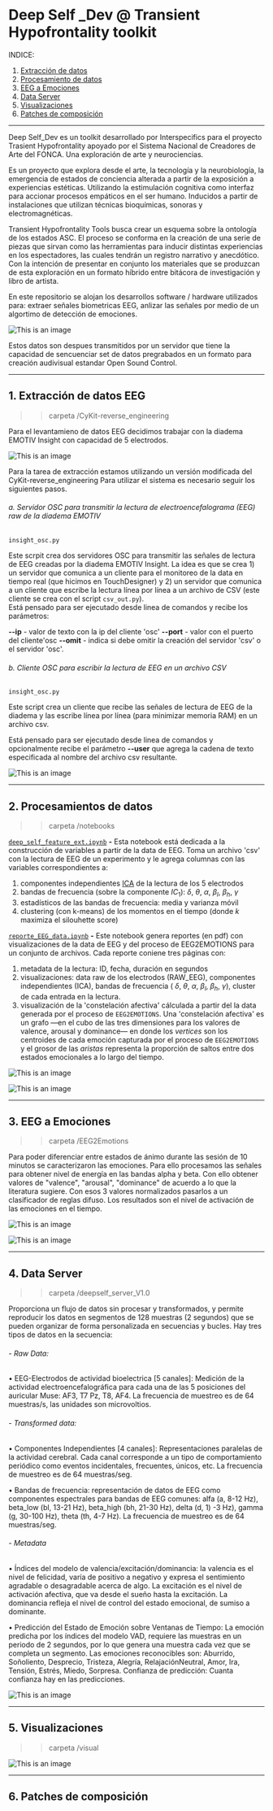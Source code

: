# Deep Self _Dev @ Transient Hypofrontality toolkit 

INDICE:

1. [Extracción de datos](https://github.com/interspecifics/Deep_Self_dev#1-extracción-de-datos-eeg)
2. [Procesamiento de datos](https://github.com/interspecifics/Deep_Self_dev#2-procesamientos-de-datos)
3. [EEG a Emociones](https://github.com/interspecifics/Deep_Self_dev#3-eeg-a-emociones)
4. [Data Server](https://github.com/interspecifics/Deep_Self_dev#4-data-server)
5. [Visualizaciones](https://github.com/interspecifics/Deep_Self_dev#5-visualizaciones)
6. [Patches de composición](https://github.com/interspecifics/Deep_Self_dev#6-patches-de-composición)

_______________________________________________________________

Deep Self_Dev es un toolkit desarrollado por Interspecifics para el proyecto Trasient Hypofrontality apoyado por el Sistema Nacional de Creadores de Arte del FONCA. Una exploración de arte y neurociencias. 

Es un proyecto que explora desde el arte, la tecnología y la neurobiología, la emergencia de estados de conciencia alterada a partir de la exposición a experiencias estéticas. Utilizando la estimulación cognitiva como interfaz para accionar procesos empáticos en el ser humano. Inducidos a partir de instalaciones que utilizan técnicas bioquímicas, sonoras y electromagnéticas.

Transient Hypofrontality Tools busca crear un esquema sobre la ontología de los estados ASC. El proceso se conforma en la creación de una serie de piezas que sirvan como las herramientas para inducir distintas experiencias en los espectadores, las cuales tendrán un registro narrativo y anecdótico. Con la intención de presentar en conjunto los materiales que se produzcan de esta exploración en un formato híbrido entre bitácora de investigación  y libro de artista.

En este repositorio se alojan los desarrollos software / hardware utilizados para: extraer señales biometricas EEG, anlizar las señales por medio de un algortimo de detección de emociones. 

![This is an image](https://github.com/interspecifics/Deep_Self_dev/blob/main/sistema.png?raw=true)

Estos datos son despues transmitidos por un servidor que tiene la capacidad de sencuenciar set de datos pregrabados en un formato para creación audivisual estandar Open Sound Control. 

_______________________________________________________________

## 1. Extracción de datos EEG

>> carpeta /CyKit-reverse_engineering 

Para el levantamieno de datos EEG decidimos trabajar con la diadema EMOTIV Insight con capacidad de 5 electrodos. 

![This is an image](https://www.mindtecstore.com/media/image/product/2163/md/emotiv-insight-5-kanal-eeg-headset~4.jpg)

Para la tarea de extracción estamos utilizando un versión modificada del CyKit-reverse_engineering 
Para utilizar el sistema es necesario seguir los siguientes pasos. 

###### a. Servidor OSC para transmitir la lectura de electroencefalograma (EEG) raw de la diadema EMOTIV

`insight_osc.py`  
  
Este scrpit crea dos servidores OSC para transmitir las señales de lectura de EEG creadas por la diadema EMOTIV Insight. La idea es que se crea 1) un servidor que comunica a un cliente para el monitoreo de la data en tiempo real (que hicimos en TouchDesigner) y 2) un servidor que comunica a un cliente que escribe la lectura línea por línea a un archivo de CSV (este cliente se crea con el script `csv_out.py`).  
Está pensado para ser ejecutado desde linea de comandos y recibe los parámetros:

**--ip** - valor de texto con la ip del cliente 'osc'
**--port** - valor con el puerto del cliente'osc
**--omit** - indica si debe omitir la creación del servidor 'csv' o el servidor 'osc'.

###### b. Cliente OSC para escribir la lectura de EEG en un archivo CSV

`insight_osc.py`  
  
Este script crea un cliente que recibe las señales de lectura de EEG de la diadema y las escribe línea por línea (para minimizar memoria RAM) en un archivo csv. 

Está pensado para ser ejecutado desde linea de comandos y opcionalmente recibe el parámetro **--user** que agrega la cadena de texto especificada al nombre del archivo csv resultante.

![This is an image](https://github.com/interspecifics/Deep_Self_dev/blob/main/CyKit-reverse_engineering/deep-self/eegcapture.jpg?raw=true)
_____________________________________________________________

## 2. Procesamientos de datos

>> carpeta /notebooks 

[`deep_self_feature_ext.ipynb`](https://github.com/interspecifics/Deep_Self_dev/blob/main/notebooks/deep_self_feature_ext.ipynb) **-** Esta notebook está dedicada a la construcción de variables a partir de la data de EEG. Toma un archivo 'csv' con la lectura de EEG de un experimento y le agrega columnas con las variables correspondientes a:  
1. componentes independientes [ICA](https://en.wikipedia.org/wiki/Independent_component_analysis) de la lectura de los 5 electrodos
2. bandas de frecuencia (sobre la componente $IC_1$):  $\delta$, $\theta$, $\alpha$, $\beta_l$, $\beta_h$, $\gamma$
3. estadísticos de las bandas de frecuencia: media y varianza móvil 
4. clustering (con k-means) de los momentos en el tiempo (donde $k$ maximiza el silouhette score)

[`reporte_EEG_data.ipynb`](https://github.com/interspecifics/Deep_Self_dev/blob/main/notebooks/reporte_EEG_data.ipynb) **-** Este notebook genera reportes (en pdf) con visualizaciones de la data de EEG y del proceso de EEG2EMOTIONS para un conjunto de archivos. Cada reporte coniene tres páginas con:  
1. metadata de la lectura: ID, fecha, duración en segundos
2. visualizaciones: data raw de los electrodos (RAW_EEG), componentes independientes (ICA), bandas de frecuencia ( $\delta$, $\theta$, $\alpha$, $\beta_l$, $\beta_h$, $\gamma$), cluster de cada entrada en la lectura.
3. visualización de la 'constelación afectiva' cálculada a partir del la data generada por el proceso de `EEG2EMOTIONS`. Una 'constelación afectiva' es un grafo —en el cubo de las tres dimensiones para los valores de valence, arousal y dominance— en donde los *vertices* son los centroides de cada emoción capturada por el proceso de `EEG2EMOTIONS` y el grosor de las *aristas* representa la proporción de saltos entre dos estados emocionales a lo largo del tiempo.

![This is an image](https://github.com/interspecifics/Deep_Self_dev/blob/main/raw_icad.png?raw=true)

![This is an image](https://github.com/interspecifics/Deep_Self_dev/blob/main/frec_clusters.png?raw=true)

___________________________________________


## 3. EEG a Emociones

>> carpeta /EEG2Emotions 

Para poder diferenciar entre estados de ánimo durante las sesión de 10 minutos se caracterizaron las emociones.
Para ello procesamos las señales para obtener nivel de energía en las bandas alpha y beta.
Con ello obtener valores de "valence", "arousal", "dominance" de acuerdo a lo que la literatura sugiere.
Con esos 3 valores normalizados pasarlos a un clasificador de reglas difuso.
Los resultados son el nivel de activación de las emociones en el tiempo.

![This is an image](https://github.com/interspecifics/Deep_Self_dev/blob/main/EEG2Emotions/resultados/graficas/alf_audio_EEG_2022-04-20_155442.PNG?raw=true)

![This is an image](https://github.com/interspecifics/Deep_Self_dev/blob/main/EEG2Emotions/resultados/graficas/visita_nom_metzli_EEG_2022-05-12_150718.PNG?raw=true)

___________________________________________


## 4. Data Server

>> carpeta /deepself_server_V1.0 


Proporciona un flujo de datos sin procesar y transformados, y permite reproducir los datos en segmentos de 128 muestras (2 segundos) que se pueden organizar de forma personalizada en secuencias y bucles. Hay tres tipos de datos en la secuencia:

###### - Raw Data: 

• EEG-Electrodos de actividad bioelectrica [5 canales]: Medición de la actividad electroencefalográfica para cada una de las 5 posiciones del auricular Muse: AF3, T7 Pz, T8, AF4. La frecuencia de muestreo es de 64 muestras/s, las unidades son microvoltios.

###### - Transformed data:

• Componentes Independientes [4 canales]: Representaciones paralelas de la actividad cerebral. Cada canal corresponde a un tipo de comportamiento periódico como eventos incidentales, frecuentes, únicos, etc. La frecuencia de muestreo es de 64 muestras/seg.

• Bandas de frecuencia: representación de datos de EEG como componentes espectrales para bandas de EEG comunes: alfa (a, 8-12 Hz), beta_low (bl, 13-21 Hz), beta_high (bh, 21-30 Hz), delta (d, 1) -3 Hz), gamma (g, 30-100 Hz), theta (th, 4-7 Hz). La frecuencia de muestreo es de 64 muestras/seg.

###### - Metadata 

• Índices del modelo de valencia/excitación/dominancia: la valencia es el nivel de felicidad, varía de positivo a negativo y expresa el sentimiento agradable o desagradable acerca de algo. La excitación es el nivel de activación afectiva, que va desde el sueño hasta la excitación. La dominancia refleja el nivel de control del estado emocional, de sumiso a dominante.

• Predicción del Estado de Emoción sobre Ventanas de Tiempo: La emoción predicha por los índices del modelo VAD, requiere las muestras en un periodo de 2 segundos, por lo que genera una muestra cada vez que se completa un segmento. Las emociones reconocibles son: Aburrido, Soñoliento, Desprecio, Tristeza, Alegría, RelajaciónNeutral, Amor, Ira, Tensión, Estrés, Miedo, Sorpresa.
Confianza de predicción: Cuanta confianza hay en las predicciones.

![This is an image](https://github.com/interspecifics/Deep_Self_dev/blob/main/deepself_server_v1.0/Selection_078.jpg?raw=true)

___________________________________________


## 5. Visualizaciones

>> carpeta /visual

![This is an image](https://github.com/interspecifics/Deep_Self_dev/blob/main/Visual/v5_actual/images/driftTD2.jpg?raw=true!)

___________________________________________


## 6. Patches de composición 

